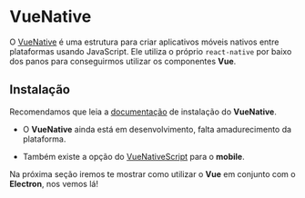 # VueNative

O [VueNative](https://vue-native.io/) é uma estrutura para criar aplicativos móveis nativos entre plataformas usando JavaScript. Ele utiliza o próprio `react-native` por baixo dos panos para conseguirmos utilizar os componentes **Vue**.

## Instalação

Recomendamos que leia a [documentação](https://vue-native.io/docs/installation.html) de instalação do **VueNative**.

* O **VueNative** ainda está em desenvolvimento, falta amadurecimento da plataforma.

* Também existe a opção do [VueNativeScript](https://nativescript-vue.org/) para o **mobile**.

Na próxima seção iremos te mostrar como utilizar o **Vue** em conjunto com o **Electron**, nos vemos lá!

